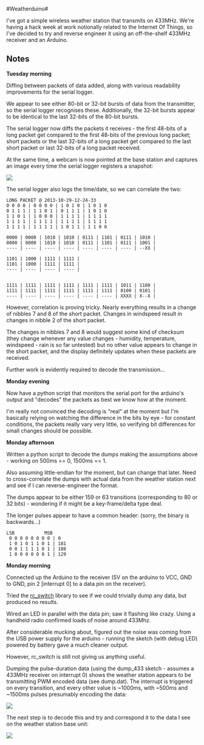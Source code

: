 #Weatherduino#

I've got a simple wireless weather station that transmits on 433MHz. We're having a hack week at work notionally related to the Internet Of Things, so I've decided to try and reverse engineer it using an off-the-shelf 433MHz receiver and an Arduino.

## Notes ##

**Tuesday morning**

Diffing between packets of data added, along with various readability improvements for the serial logger.

We appear to see either 80-bit or 32-bit bursts of data from the transmitter, so the serial logger recognises these. Additionally, the 32-bit bursts appear to be identical to the last 32-bits of the 80-bit bursts.

The serial logger now diffs the packets it receives - the first 48-bits of a long packet get compared to the first 48-bits of the previous long packet; short packets or the last 32-bits of a long packet get compared to the last short packet or last 32-bits of a long packet received.

At the same time, a webcam is now pointed at the base station and captures an image every time the serial logger registers a snapshot:

![](https://dl.dropboxusercontent.com/u/18971919/waveduino/2013-10-29-12-24-33.jpg)

The serial logger also logs the time/date, so we can correlate the two:

    LONG PACKET @ 2013-10-29-12-24-33
    0 0 0 0 | 0 0 0 0 | 1 0 1 0 | 1 0 1 0
    0 1 1 1 | 1 1 0 1 | 0 1 1 1 | 1 0 1 0
    1 1 0 1 | 1 0 0 0 | 1 1 1 1 | 1 1 1 1
    1 1 1 1 | 1 1 1 1 | 1 1 1 1 | 1 1 1 1
    1 1 1 1 | 1 1 1 1 | 1 0 1 1 | 1 1 0 0
    
    0000 | 0000 | 1010 | 1010 | 0111 | 1101 | 0111 | 1010 |
    0000 | 0000 | 1010 | 1010 | 0111 | 1101 | 0111 | 1001 |
    ---- | ---- | ---- | ---- | ---- | ---- | ---- | --XX |
    
    1101 | 1000 | 1111 | 1111 |
    1101 | 1000 | 1111 | 1111 |
    ---- | ---- | ---- | ---- |
    
    
    1111 | 1111 | 1111 | 1111 | 1111 | 1111 | 1011 | 1100 |
    1111 | 1111 | 1111 | 1111 | 1111 | 1111 | 0100 | 0101 |
    ---- | ---- | ---- | ---- | ---- | ---- | XXXX | X--X |

However, correlation is proving tricky. Nearly everything results in a change of nibbles 7 and 8 of the short packet. Changes in windspeed result in changes in nibble 2 of the short packet.

The changes in nibbles 7 and 8 would suggest some kind of checksum (they change whenever any value changes - humidity, temperature, windspeed - rain is so far untested) but no other value appears to change in the short packet, and the display definitely updates when these packets are received.

Further work is evidently required to decode the transmission...

**Monday evening**

Now have a python script that monitors the serial port for the arduino's output and "decodes" the packets as best we know how at the moment.

I'm really not convinced the decoding is "real" at the moment but I'm basically relying on watching the difference in the bits by eye - for constant conditions, the packets really vary very little, so verifying bit differences for small changes should be possible.

**Monday afternoon**

Written a python script to decode the dumps making the assumptions above - working on 500ms == 0, 1500ms == 1.

Also assuming little-endian for the moment, but can change that later. Need to cross-correlate the dumps with actual data from the weather station next and see if I can reverse-engineer the format.

The dumps appear to be either 159 or 63 transitions (corresponding to 80 or 32 bits) - wondering if it might be a key-frame/delta type deal.

The longer pulses appear to have a common header: (sorry, the binary is backwards...)

    LSB           MSB
     0 0 0 0 0 0 0 0 | 0
     1 0 1 0 1 1 0 1 | 181
     0 0 1 1 1 1 0 1 | 188
     1 0 0 0 0 0 0 1 | 129

**Monday morning**

Connected up the Arduino to the receiver (5V on the arduino to VCC, GND to GND, pin 2 [interrupt 0] to a data pin on the receiver).

Tried the [rc_switch](https://code.google.com/p/rc-switch/) library to see if we could trivially dump any data, but produced no results.

Wired an LED in parallel with the data pin; saw it flashing like crazy. Using a handheld radio confirmed loads of noise around 433Mhz.

After considerable mucking about, figured out the noise was coming from the USB power supply for the arduino - running the sketch (with debug LED) powered by battery gave a much cleaner output.

However, rc_switch is still not giving us anything useful.

Dumping the pulse-duration data (using the dump_433 sketch - assumes a 433MHz receiver on interrupt 0) shows the weather station appears to be transmitting PWM encoded data (see dump.dat). The interrupt is triggered on every transition, and every other value is ~1000ms, with ~500ms and ~1500ms pulses presumably encoding the data:

![](https://dl.dropboxusercontent.com/u/18971919/waveduino/pulses.png)

The next step is to decode this and try and correspond it to the data I see on the weather station base unit:

![](https://dl.dropboxusercontent.com/u/18971919/waveduino/base_unit_and_arduino.jpg)

